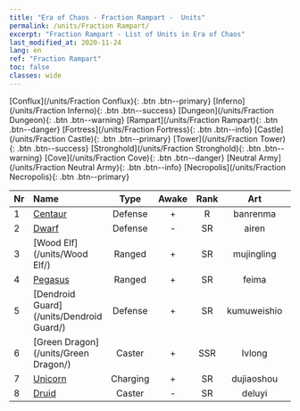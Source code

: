 ```yaml
---
title: "Era of Chaos - Fraction Rampart -  Units"
permalink: /units/Fraction Rampart/
excerpt: "Fraction Rampart - List of Units in Era of Chaos"
last_modified_at: 2020-11-24
lang: en
ref: "Fraction Rampart"
toc: false
classes: wide
---
```

 [Conflux](/units/Fraction Conflux){: .btn .btn--primary} [Inferno](/units/Fraction Inferno){: .btn .btn--success} [Dungeon](/units/Fraction Dungeon){: .btn .btn--warning} [Rampart](/units/Fraction Rampart){: .btn .btn--danger} [Fortress](/units/Fraction Fortress){: .btn .btn--info} [Castle](/units/Fraction Castle){: .btn .btn--primary} [Tower](/units/Fraction Tower){: .btn .btn--success} [Stronghold](/units/Fraction Stronghold){: .btn .btn--warning} [Cove](/units/Fraction Cove){: .btn .btn--danger} [Neutral Army](/units/Fraction Neutral Army){: .btn .btn--info} [Necropolis](/units/Fraction Necropolis){: .btn .btn--primary} 

  | Nr |         Name        |   Type   | Awake |    Rank   |      Art      |  class  |    s   |   label   |    HP     |
  |:---|:--------------------|:--------:|:-----:|:---------:|:-------------:|:-------:|:------:|:---------:|:----------|
  | 1 | [Centaur](/units/Centaur/) | Defense | + | R | banrenma | 2 |  1 |  1(3) |  2691  |
  | 2 | [Dwarf](/units/Dwarf/) | Defense | - | SR | airen | 2 |  1 |  1(3) |  1324  |
  | 3 | [Wood Elf](/units/Wood Elf/) | Ranged | + | SR | mujingling | 4 |  1 |  1(3) |  438  |
  | 4 | [Pegasus](/units/Pegasus/) | Ranged | + | SR | feima | 4 |  1 |  2(3) |  1144  |
  | 5 | [Dendroid Guard](/units/Dendroid Guard/) | Defense | + | SR | kumuweishio | 2 |  4 |  2(3) |  10182  |
  | 6 | [Green Dragon](/units/Green Dragon/) | Caster | + | SSR | lvlong | 5 |  4 |  3(3) |  4525  |
  | 7 | [Unicorn](/units/Unicorn/) | Charging | + | SR | dujiaoshou | 3 |  2 |  2(3) |  1850  |
  | 8 | [Druid](/units/Druid/) | Caster | - | SR | deluyi | 5 |  1 |  1(3) |  844  |
